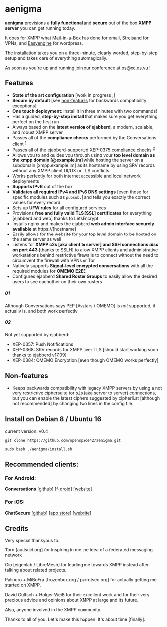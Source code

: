 # aenigma

**aenigma** provisions a **fully functional** and **secure** out of the box **XMPP server** you can get running today.

It does for XMPP what [Mail-in-a-Box](https://github.com/mail-in-a-box/mailinabox) has done for email, [Streisand](https://github.com/StreisandEffect/streisand) for VPNs, and [Easyengine](https://easyengine.io/) for wordpress.

The installation takes you on a three-minute, clearly worded, step-by-step setup and takes care of everything automagically.

As soon as you're up and running join our conference at os@xc.os.vu !

## Features

* **State of the art configuration** [work in progress ;]
* **Secure by default** [see [non-features](#non-features) for backwards compatibility exceptions]
* **One touch deployment**: install it in three minutes with two commands!
* Has a guided, **step-by-step install** that makes sure you get everything perfect on the first run
* Always based on the **latest version of ejabberd**, a modern, scalable, and robust XMPP server
* Passes all of the **compliance checks** performed by the Conversations client <sup>[1](#01)
* Passes all of the ejabberd-supported [XEP-0375 compliance checks](https://github.com/iNPUTmice/ComplianceTester) <sup>[2](#02)
* Allows you to and guides you through using your **top level domain as the xmpp domain [@example.im]** while hosting the server on a subdomain [xmpp.example.im] as its hostname by using SRV records without any XMPP client UI/UX or TLS conflicts.
* Works perfectly for both internet accessible and local network deployments
* **Supports IPv6** out of the box
* **Validates all required IPv4 and IPv6 DNS settings** [even those for specific modules such as `pubsub.`] and tells you exactly the correct values for every record
* Sets up **UFW rules** for all configured services
* Provisions **free and fully valid TLS [SSL] certificates** for everything [ejabberd and web] thanks to LetsEncrypt
* Installs nginx and makes the ejabberd **web admin interface securely available** at https://[hostname]
* Easily allows for the website for your top level domain to be hosted on the same server as well
* Listens for **XMPP c2s [aka client to server] and SSH connections *also* on port 443** [thanks to SSLH] to allow XMPP clients and administrative workstations behind restrictive firewalls to connect without the need to circumvent the firewall with VPNs or Tor
* Natively supports **Signal-level encrypted conversations** with all the required modules for **OMEMO E2EE**
* Configures ejabberd **Shared Roster Groups** to easily allow the desired users to see eachother on their own rosters

##### 01

Although Conversations says PEP [Avatars / OMEMO] is *not* supported, it actually is, and both work perfectly

##### 02

Not yet supported by ejabberd:

* XEP-0357: Push Notifications
* XEP-0368: SRV records for XMPP over TLS [should start working soon thanks to ejabberd v17.09]
* XEP-0384: OMEMO Encryption [even though OMEMO works perfectly]

## Non-features

* Keeps backwards compatibility with legacy XMPP servers by using a not very restrictive ciphersuite for s2s [aka server to server] connections, but you can enable the latest ciphers suggested by cipherli.st [although not recommended] by changing two lines in the config file.

## Install on Debian 8 / Ubuntu 16

current version: v0.4

```git clone https://github.com/openspace42/aenigma.git```

```sudo bash ./aenigma/install.sh```

## Recommended clients:

### For Android:

**Conversations** [[github](https://github.com/siacs/Conversations)] [[f-droid](https://f-droid.org/packages/eu.siacs.conversations/)] [[website](https://conversations.im/)]

### For iOS:

**ChatSecure** [[github](https://github.com/chatsecure)] [[app store](https://itunes.apple.com/us/app/chatsecure/id464200063)] [[website](https://chatsecure.org/)]

## Credits

Very special thankyous to:

Torn [autistici.org] for inspiring in me the idea of a federated messaging network

Gio [eigenlab / LibreMesh] for leading me towards XMPP instead after talking about related projects.

Palinuro + MiBoFra [frozenbox.org / parrotsec.org] for actually getting me started on XMPP.

David Gultsch + Holger Weiß for their excellent work and for their very precious advice and opinions about XMPP at large and its future.

Also, anyone involved in the XMPP community.

Thanks to all of you. Let's make this happen. It's about time [finally].
